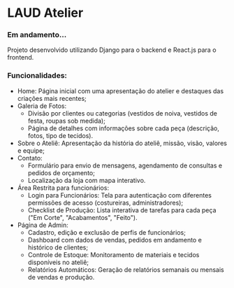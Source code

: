 # LAUD Atelier

### Em andamento...

Projeto desenvolvido utilizando Django para o backend e React.js para o frontend.

### Funcionalidades:
- Home: Página inicial com uma apresentação do atelier e destaques das criações mais recentes;
- Galeria de Fotos:
  - Divisão por clientes ou categorias (vestidos de noiva, vestidos de festa, roupas sob medida);
  - Página de detalhes com informações sobre cada peça (descrição, fotos, tipo de tecidos).
- Sobre o Ateliê: Apresentação da história do ateliê, missão, visão, valores e equipe;
- Contato:
  - Formulário para envio de mensagens, agendamento de consultas e pedidos de orçamento;
  - Localização da loja com mapa interativo.
- Área Restrita para funcionários:
  - Login para Funcionários: Tela para autenticação com diferentes permissões de acesso (costureiras, administradores);
  - Checklist de Produção: Lista interativa de tarefas para cada peça ("Em Corte", "Acabamentos", "Feito").
- Página de Admin:
  - Cadastro, edição e exclusão de perfis de funcionários;
  - Dashboard com dados de vendas, pedidos em andamento e histórico de clientes;
  - Controle de Estoque: Monitoramento de materiais e tecidos disponíveis no ateliê;
  - Relatórios Automáticos: Geração de relatórios semanais ou mensais de vendas e produção.

